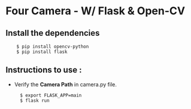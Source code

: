 # Four Camera - W/ Flask & Open-CV

## Install the dependencies 

        $ pip install opencv-python
        $ pip install flask

## Instructions to use :
- Verify the **Camera Path** in camera.py file.

        $ export FLASK_APP=main
        $ flask run
